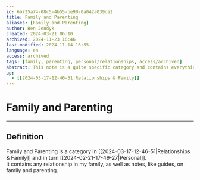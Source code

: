 ```yaml
---
id: 6b725a74-08c5-4b55-be90-0a042a039da2
title: Family and Parenting
aliases: [Family and Parenting]
author: Ben Jendyk
created: 2024-03-21 06:10
archived: 2024-11-23 16:46
last-modified: 2024-11-14 16:55
language: en
access: archived
tags: [family, parenting, personal/relationships, access/archived]
abstract: This note is a quite specific category and contains everything related to personal relationships in my family as well as general notes on family and parenting.
up:
  - [[2024-03-17-12-46-51|Relationships & Family]]
---
```


# Family and Parenting

--- 

## Definition

Family and Parenting is a category in [[2024-03-17-12-46-51|Relationships & Family]] and in turn [[2024-02-21-17-49-27|Personal]].  
It contains any relationship in my family, as well as notes, like guides, on family and parenting.
